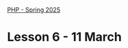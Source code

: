 [PHP - Spring 2025](https://github.com/arturomorarioja-kea/WD_PHP_F25/blob/main/README.md)

# Lesson 6 - 11 March

[--> Download Apache Web Server slides]: #
[--> Apache VHosts: get info from amri.keadigital@gmail.com]: #
[--> I need an exercise on Apache. Fish from Fronter]: #

[## In-class exercises]: #

[### Sessions]: #
[Rework the language cookies exercises with sessions instead of cookies.]: #

[Solution(https://github.com/arturomorarioja/php_sessions_lang.git)]: #

[## Homework]: #
[Check out these slides:]: #
[- Sessions in **PHP Syntax**]: #
[- **Web Servers** and **Apache Web Server**]: #
[Check out these code samples:]: #
[- Sessions(https://github.com/arturomorarioja/php_sessions)]: #
[Check out these code samples:]: #
[- Sessions(https://github.com/arturomorarioja/php_sessions)]: #
[- Poems(https://github.com/arturomorarioja/php_oop_poems). OOP, API and file management example]: #
[- Movies coding style(https://github.com/arturomorarioja/php_movies_coding_style). The same CRUD application as spaghetti code, procedural, OOP and OOP with inheritance]: #
[Exercise: turn the poems API into a REST API]: #
